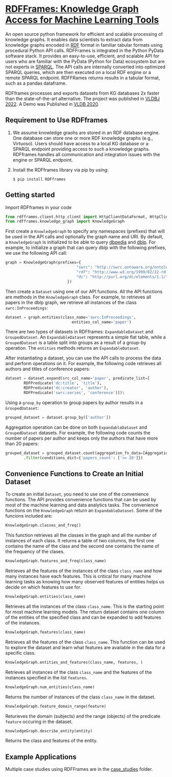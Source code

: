 # [RDFFrames: Knowledge Graph Access for Machine Learning Tools](https://arxiv.org/abs/2002.03614)
An open source python framework for efficient and scalable processing of knowledge graphs. 
It enables data scientists to extract data from knowledge graphs encoded in [RDF](https://www.w3.org/TR/2014/REC-rdf11-concepts-20140225/) format in familiar tabular formats using procedural Python API calls.
RDFFrames is integrated in the Python PyData software stack. It provides an easy-to-use, efficient, and scalable API for users who are familiar with the PyData (Python for Data) ecosystem but are not experts in [SPARQL](https://www.w3.org/TR/sparql11-query/).
The API calls are internally converted into optimized SPARQL queries, which are then executed on a local RDF engine or a remote SPARQL endpoint.
RDFFRames returns results in a tabular format, such as a pandas dataframe.

RDFframes processes and exports datasets from KG databases 2x faster than the state-of-the-art alternative. The project was published in [VLDBJ 2022](https://link.springer.com/article/10.1007/s00778-021-00690-5). A Demo was Published in [VLDB 2020](https://dl.acm.org/doi/pdf/10.14778/3415478.3415501). 

## Requirement to Use RDFframes

1. We assume knowledge graohs are stored in an RDF database engine. One database can store one or more RDF knowledge graphs (e.g., Virtuoso). Users should have access to a local KG database or a SPARQL endpoint providing access to such a knowledge graphs. RDFframes handles all communication and integration issues with the engine or SPARQL endpoint. 

2. Install the RDFframes library via pip by using:
   ```
   $ pip install RDFframes
   ```   


## Getting started
Import RDFframes in your code 
```python
from rdfframes.client.http_client import HttpClientDataFormat, HttpClient
from rdfframes.knowledge_graph import KnowledgeGraph
```

First create a ``KnowledgeGraph`` to specify any namespaces (prefixes) that will be used in the API calls and optionally the graph name and URI.
By default, a ``KnowledgeGraph`` is initialized to be able to query [dbpedia](http://dbpedia.org) and [dblp](http://dblp.l3s.de).
For example, to initialize a graph that can query dblp with the following prefixes, we use the following API call:
```python
graph = KnowledgeGraph(prefixes={
                               "swrc": "http://swrc.ontoware.org/ontology#",
                               "rdf": "http://www.w3.org/1999/02/22-rdf-syntax-ns#",
                               "dc": "http://purl.org/dc/elements/1.1/",
                           })
```

Then create a ``Dataset`` using one of our API functions. All the API functions are methods in the
```KnowledgeGraph``` class. 
For example, to retrieves all papers in the dblp graph, we retrieve all instances of the class ``swrc:InProceedings``:

```python
dataset = graph.entities(class_name='swrc:InProceedings',
                             entities_col_name='paper')
```

There are two types of datasets in RDFframes: ``ExpandableDataset`` and ``GroupedDataset``. 
An ``ExpandableDataset`` represents a simple flat table, while a ``GroupedDataset`` is a table split into groups as a result of a group-by operation.
The ``entities`` methods returns an ``ExpandableDataset``.

After instantiating a dataset, you can use the API calls to process the data and perform operations on it. 
For example, the following code retrieves all authors and titles of conference papers:
```python
dataset = dataset.expand(src_col_name='paper', predicate_list=[
        RDFPredicate('dc:title', 'title'),
        RDFPredicate('dc:creator', 'author'),
        RDFPredicate('swrc:series', 'conference')])\
```

Using a ``group_by`` operation to group papers by author results in a ``GroupedDataset``:
```python
grouped_dataset = dataset.group_by(['author'])
```

Aggregation operation can be done on both ``ExpandableDataset`` and ``GroupedDataset`` datasets.
For example, the following code counts the number of papers per author and keeps only the authors that have more than 20 papers:
```python
grouped_dataset = grouped_dataset.count(aggregation_fn_data=[AggregationData('paper', 'papers_count')])\
        .filter(conditions_dict={'papers_count': ['>= 20']})
```

## Convenience Functions to Create an Initial Dataset

To create an initial ```Dataset```, you need to use one of the convenience functions. The API 
provides convenience functions that can be used by most of the machine learning and data analytics tasks. 
The convenience functions on the ``KnowledgeGraph`` return an ``ExpandableDataset``.
Some of the funcions included are:

```python
KnowledgeGraph.classes_and_freq()
```
This function retrieves all the classes in the graph and all the number of instances of each class.
It returns a table of two columns, the first one contains the name of the class and the second one
contains the name of the frequency of the clases.
```python
KnowledgeGraph.features_and_freq(class_name)
```
Retrieves all the features of the instances of the class ```class_name``` and how many instances have each features.
This is critical for many machine learning tasks as knowing how many observed features of entities helps us decide 
on which features to use for.
```python
KnowledgeGraph.entities(class_name)
```
Retrieves all the instances of the class ```class_name```. This is the starting point for most machine 
learning models. The return dataset contains one column of the entities of the specified class and can be
expanded to add features of the instances.
```python
KnowledgeGraph.features(class_name)
```
Retrieves all the features of the class ```class_name```. This function can be used to explore the dataset and learn
what features are available in the data for a specific class.
```python
KnowledgeGraph.entities_and_features(class_name, features, )
```
Retrieves all instances of the class ```class_name``` and the features of the instances specified in the list 
```features```.
```python
KnowledgeGraph.num_entities(class_name)
```
Returns the number of instances of the class ```class_name``` in the dataset.
```python
KnowledgeGraph.feature_domain_range(feature)
```
Returieves the domain (subjects) and the range (objects) of the predicate ```feature``` occuring in the dataset.
```python
KnowledgeGraph.describe_entity(entity)
```
Returns the class and features of the entity.
## Example Applications
Multiple case studies using RDFFrames are in the [case_studies](https://github.com/aishahasmoh/RDFframes/tree/master/case_studies) folder.




